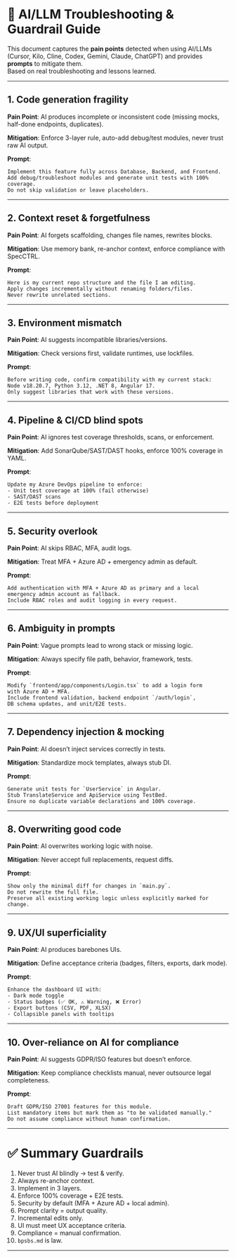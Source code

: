 # 🤖 AI/LLM Troubleshooting & Guardrail Guide

This document captures the **pain points** detected when using AI/LLMs (Cursor, Kilo, Cline, Codex, Gemini, Claude, ChatGPT) and provides **prompts** to mitigate them.  
Based on real troubleshooting and lessons learned.

---

## 1. Code generation fragility
**Pain Point**: AI produces incomplete or inconsistent code (missing mocks, half-done endpoints, duplicates).

**Mitigation**: Enforce 3-layer rule, auto-add debug/test modules, never trust raw AI output.

**Prompt**:  
```
Implement this feature fully across Database, Backend, and Frontend. 
Add debug/troubleshoot modules and generate unit tests with 100% coverage. 
Do not skip validation or leave placeholders.
```

---

## 2. Context reset & forgetfulness
**Pain Point**: AI forgets scaffolding, changes file names, rewrites blocks.

**Mitigation**: Use memory bank, re-anchor context, enforce compliance with SpecCTRL.

**Prompt**:  
```
Here is my current repo structure and the file I am editing. 
Apply changes incrementally without renaming folders/files. 
Never rewrite unrelated sections.
```

---

## 3. Environment mismatch
**Pain Point**: AI suggests incompatible libraries/versions.

**Mitigation**: Check versions first, validate runtimes, use lockfiles.

**Prompt**:  
```
Before writing code, confirm compatibility with my current stack:
Node v18.20.7, Python 3.12, .NET 8, Angular 17. 
Only suggest libraries that work with these versions.
```

---

## 4. Pipeline & CI/CD blind spots
**Pain Point**: AI ignores test coverage thresholds, scans, or enforcement.

**Mitigation**: Add SonarQube/SAST/DAST hooks, enforce 100% coverage in YAML.

**Prompt**:  
```
Update my Azure DevOps pipeline to enforce:
- Unit test coverage at 100% (fail otherwise)
- SAST/DAST scans
- E2E tests before deployment
```

---

## 5. Security overlook
**Pain Point**: AI skips RBAC, MFA, audit logs.

**Mitigation**: Treat MFA + Azure AD + emergency admin as default.

**Prompt**:  
```
Add authentication with MFA + Azure AD as primary and a local emergency admin account as fallback. 
Include RBAC roles and audit logging in every request.
```

---

## 6. Ambiguity in prompts
**Pain Point**: Vague prompts lead to wrong stack or missing logic.

**Mitigation**: Always specify file path, behavior, framework, tests.

**Prompt**:  
```
Modify `frontend/app/components/Login.tsx` to add a login form 
with Azure AD + MFA. 
Include frontend validation, backend endpoint `/auth/login`, 
DB schema updates, and unit/E2E tests.
```

---

## 7. Dependency injection & mocking
**Pain Point**: AI doesn’t inject services correctly in tests.

**Mitigation**: Standardize mock templates, always stub DI.

**Prompt**:  
```
Generate unit tests for `UserService` in Angular. 
Stub TranslateService and ApiService using TestBed. 
Ensure no duplicate variable declarations and 100% coverage.
```

---

## 8. Overwriting good code
**Pain Point**: AI overwrites working logic with noise.

**Mitigation**: Never accept full replacements, request diffs.

**Prompt**:  
```
Show only the minimal diff for changes in `main.py`. 
Do not rewrite the full file. 
Preserve all existing working logic unless explicitly marked for change.
```

---

## 9. UX/UI superficiality
**Pain Point**: AI produces barebones UIs.

**Mitigation**: Define acceptance criteria (badges, filters, exports, dark mode).

**Prompt**:  
```
Enhance the dashboard UI with:
- Dark mode toggle
- Status badges (✅ OK, ⚠️ Warning, ❌ Error)
- Export buttons (CSV, PDF, XLSX)
- Collapsible panels with tooltips
```

---

## 10. Over-reliance on AI for compliance
**Pain Point**: AI suggests GDPR/ISO features but doesn’t enforce.

**Mitigation**: Keep compliance checklists manual, never outsource legal completeness.

**Prompt**:  
```
Draft GDPR/ISO 27001 features for this module. 
List mandatory items but mark them as "to be validated manually." 
Do not assume compliance without human confirmation.
```

---

# ✅ Summary Guardrails
1. Never trust AI blindly → test & verify.  
2. Always re-anchor context.  
3. Implement in 3 layers.  
4. Enforce 100% coverage + E2E tests.  
5. Security by default (MFA + Azure AD + local admin).  
6. Prompt clarity = output quality.  
7. Incremental edits only.  
8. UI must meet UX acceptance criteria.  
9. Compliance = manual confirmation.  
10. `bpsbs.md` is law.  

---
